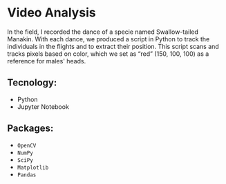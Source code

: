 # Video Analysis

In the field, I recorded the dance of a specie named Swallow-tailed Manakin. With each dance, we produced a script in Python to track the individuals in the flights and to extract their position. This script scans and tracks pixels based on color, which we set as “red” (150, 100, 100) as a reference for males' heads. 

## Tecnology:

- Python
- Jupyter Notebook

## Packages:
* `OpenCV`
* `NumPy`
* `SciPy`
* `Matplotlib`
* `Pandas`
